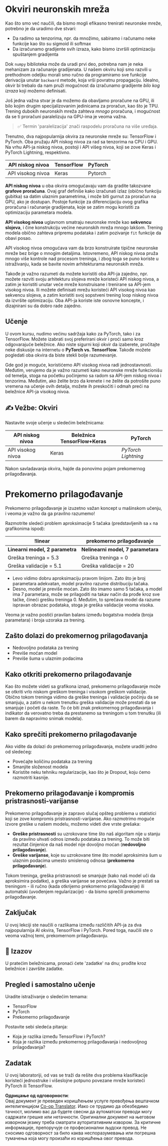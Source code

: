 <!--
CO_OP_TRANSLATOR_METADATA:
{
  "original_hash": "b5466bcedc3c75aa35476270362f626a",
  "translation_date": "2025-05-20T02:08:29+00:00",
  "source_file": "15-rag-and-vector-databases/data/frameworks.md",
  "language_code": "sr"
}
-->
# Okviri neuronskih mreža

Kao što smo već naučili, da bismo mogli efikasno trenirati neuronske mreže, potrebno je da uradimo dve stvari:

* Da radimo sa tenzorima, npr. da množimo, sabiramo i računamo neke funkcije kao što su sigmoid ili softmax
* Da izračunamo gradijente svih izraza, kako bismo izvršili optimizaciju spuštanjem gradijenta

Dok `numpy` biblioteka može da uradi prvi deo, potrebna nam je neka mehanizam za računanje gradijenata. U našem okviru koji smo razvili u prethodnom odeljku morali smo ručno da programiramo sve funkcije derivacija unutar `backward` metode, koja vrši povratnu propagaciju. Idealno, okvir bi trebalo da nam pruži mogućnost da izračunamo gradijente *bilo kog izraza* koji možemo definisati.

Još jedna važna stvar je da možemo da obavljamo proračune na GPU, ili bilo kojim drugim specijalizovanim jedinicama za proračun, kao što je TPU. Trening dubokih neuronskih mreža zahteva *mnogo* proračuna, i mogućnost da se ti proračuni paralelizuju na GPU-ima je veoma važna.

> ✅ Termin 'paralelizacija' znači raspodelu proračuna na više uređaja.

Trenutno, dva najpopularnija okvira za neuronske mreže su: TensorFlow i PyTorch. Oba pružaju API niskog nivoa za rad sa tenzorima na CPU i GPU. Na vrhu API-ja niskog nivoa, postoji i API višeg nivoa, koji se zove Keras i PyTorch Lightning, respektivno.

API niskog nivoa | TensorFlow| PyTorch
--------------|-------------------------------------|--------------------------------
API visokog nivoa| Keras| Pytorch

**API niskog nivoa** u oba okvira omogućavaju vam da gradite takozvane **grafove proračuna**. Ovaj graf definiše kako izračunati izlaz (obično funkciju gubitka) sa datim ulaznim parametrima, i može biti gurnut za proračun na GPU, ako je dostupan. Postoje funkcije za diferencijaciju ovog grafika proračuna i računanje gradijenata, koje se zatim mogu koristiti za optimizaciju parametara modela.

**API visokog nivoa** uglavnom smatraju neuronske mreže kao **sekvencu slojeva**, i čine konstrukciju većine neuronskih mreža mnogo lakšom. Trening modela obično zahteva pripremu podataka i zatim pozivanje `fit` funkcije da obavi posao.

API visokog nivoa omogućava vam da brzo konstruirate tipične neuronske mreže bez brige o mnogim detaljima. Istovremeno, API niskog nivoa pruža mnogo više kontrole nad procesom treninga, i zbog toga se puno koriste u istraživanju, kada se bavite novim arhitekturama neuronskih mreža.

Takođe je važno razumeti da možete koristiti oba API-ja zajedno, npr. možete razviti svoju arhitekturu slojeva mreže koristeći API niskog nivoa, a zatim je koristiti unutar veće mreže konstruisane i trenirane sa API-jem visokog nivoa. Ili možete definisati mrežu koristeći API visokog nivoa kao sekvencu slojeva, a zatim koristiti svoj sopstveni trening loop niskog nivoa da izvršite optimizaciju. Oba API-ja koriste iste osnovne koncepte, i dizajnirani su da dobro rade zajedno.

## Učenje

U ovom kursu, nudimo većinu sadržaja kako za PyTorch, tako i za TensorFlow. Možete izabrati svoj preferirani okvir i proći samo kroz odgovarajuće beležnice. Ako niste sigurni koji okvir da izaberete, pročitajte neke diskusije na internetu o **PyTorch vs. TensorFlow**. Takođe možete pogledati oba okvira da biste stekli bolje razumevanje.

Gde god je moguće, koristićemo API visokog nivoa radi jednostavnosti. Međutim, verujemo da je važno razumeti kako neuronske mreže funkcionišu od temelja, stoga na početku počinjemo sa radom sa API-jem niskog nivoa i tenzorima. Međutim, ako želite brzo da krenete i ne želite da potrošite puno vremena na učenje ovih detalja, možete ih preskočiti i odmah preći na beležnice API-ja visokog nivoa.

## ✍️ Vežbe: Okviri

Nastavite svoje učenje u sledećim beležnicama:

API niskog nivoa | Beležnica TensorFlow+Keras | PyTorch
--------------|-------------------------------------|--------------------------------
API visokog nivoa| Keras | *PyTorch Lightning*

Nakon savladavanja okvira, hajde da ponovimo pojam prekomernog prilagođavanja.

# Prekomerno prilagođavanje

Prekomerno prilagođavanje je izuzetno važan koncept u mašinskom učenju, i veoma je važno da ga pravilno razumemo!

Razmotrite sledeći problem aproksimacije 5 tačaka (predstavljenih sa `x` na grafikonima ispod):

!linear | prekomerno prilagođavanje
-------------------------|--------------------------
**Linearni model, 2 parametra** | **Nelinearni model, 7 parametara**
Greška treninga = 5.3 | Greška treninga = 0
Greška validacije = 5.1 | Greška validacije = 20

* Levo vidimo dobru aproksimaciju pravom linijom. Zato što je broj parametara adekvatan, model pravilno razume distribuciju tačaka.
* Desno, model je previše moćan. Zato što imamo samo 5 tačaka, a model ima 7 parametara, može se prilagoditi na takav način da prođe kroz sve tačke, čineći grešku treninga 0. Međutim, to sprečava model da razume ispravan obrazac podataka, stoga je greška validacije veoma visoka.

Veoma je važno postići pravilan balans između bogatstva modela (broja parametara) i broja uzoraka za trening.

## Zašto dolazi do prekomernog prilagođavanja

  * Nedovoljno podataka za trening
  * Previše moćan model
  * Previše šuma u ulaznim podacima

## Kako otkriti prekomerno prilagođavanje

Kao što možete videti sa grafikona iznad, prekomerno prilagođavanje može se otkriti vrlo niskom greškom treninga i visokom greškom validacije. Obično tokom treninga vidimo da greške treninga i validacije počinju da se smanjuju, a zatim u nekom trenutku greška validacije može prestati da se smanjuje i početi da raste. To će biti znak prekomernog prilagođavanja i indikator da verovatno treba da prestanemo sa treningom u tom trenutku (ili barem da napravimo snimak modela).

## Kako sprečiti prekomerno prilagođavanje

Ako vidite da dolazi do prekomernog prilagođavanja, možete uraditi jedno od sledećeg:

 * Povećajte količinu podataka za trening
 * Smanjite složenost modela
 * Koristite neku tehniku regularizacije, kao što je Dropout, koju ćemo razmotriti kasnije.

## Prekomerno prilagođavanje i kompromis pristrasnosti-varijanse

Prekomerno prilagođavanje je zapravo slučaj opšteg problema u statistici koji se zove kompromis pristrasnosti-varijanse. Ako razmotrimo moguće izvore greške u našem modelu, možemo videti dve vrste grešaka:

* **Greške pristrasnosti** su uzrokovane time što naš algoritam nije u stanju da pravilno uhvati odnos između podataka za trening. To može biti rezultat činjenice da naš model nije dovoljno moćan (**nedovoljno prilagođavanje**).
* **Greške varijanse**, koje su uzrokovane time što model aproksimira šum u ulaznim podacima umesto smislenog odnosa (**prekomerno prilagođavanje**).

Tokom treninga, greška pristrasnosti se smanjuje (kako naš model uči da aproksimira podatke), a greška varijanse se povećava. Važno je prestati sa treningom - ili ručno (kada otkrijemo prekomerno prilagođavanje) ili automatski (uvođenjem regularizacije) - da bismo sprečili prekomerno prilagođavanje.

## Zaključak

U ovoj lekciji ste naučili o razlikama između različitih API-ja za dva najpopularnija AI okvira, TensorFlow i PyTorch. Pored toga, naučili ste o veoma važnoj temi, prekomernom prilagođavanju.

## 🚀 Izazov

U pratećim beležnicama, pronaći ćete 'zadatke' na dnu; prođite kroz beležnice i završite zadatke.

## Pregled i samostalno učenje

Uradite istraživanje o sledećim temama:

- TensorFlow
- PyTorch
- Prekomerno prilagođavanje

Postavite sebi sledeća pitanja:

- Koja je razlika između TensorFlow i PyTorch?
- Koja je razlika između prekomernog prilagođavanja i nedovoljnog prilagođavanja?

## Zadatak

U ovoj laboratoriji, od vas se traži da rešite dva problema klasifikacije koristeći jednostruke i višeslojne potpuno povezane mreže koristeći PyTorch ili TensorFlow.

**Одрицање од одговорности**:  
Овај документ је преведен коришћењем услуге превођења вештачком интелигенцијом [Co-op Translator](https://github.com/Azure/co-op-translator). Иако се трудимо да обезбедимо тачност, молимо вас да будете свесни да аутоматски преводи могу садржати грешке или нетачности. Оригинални документ на његовом изворном језику треба сматрати ауторитативним извором. За критичне информације, препоручује се професионални људски превод. Не сносимо одговорност за било каква неспоразумевања или погрешна тумачења која могу произаћи из коришћења овог превода.